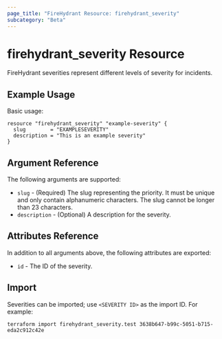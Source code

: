```yaml
---
page_title: "FireHydrant Resource: firehydrant_severity"
subcategory: "Beta"
---
```


# firehydrant_severity Resource

FireHydrant severities represent different levels of severity for incidents.

## Example Usage

Basic usage:
```hcl
resource "firehydrant_severity" "example-severity" {
  slug        = "EXAMPLESEVERITY"
  description = "This is an example severity"
}
```

## Argument Reference

The following arguments are supported:

* `slug` - (Required) The slug representing the priority. It must be unique and only contain 
  alphanumeric characters. The slug cannot be longer than 23 characters.
* `description` - (Optional) A description for the severity.

## Attributes Reference

In addition to all arguments above, the following attributes are exported:

* `id` - The ID of the severity.

## Import

Severities can be imported; use `<SEVERITY ID>` as the import ID. For example:

```shell
terraform import firehydrant_severity.test 3638b647-b99c-5051-b715-eda2c912c42e
```
